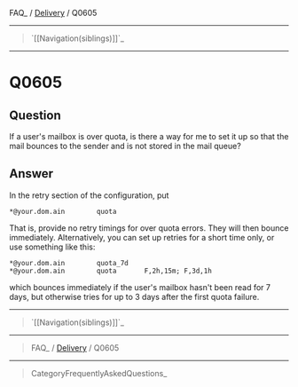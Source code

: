 FAQ\_ / [Delivery](FAQ/Delivery) / Q0605

* * * * *

> \`[[Navigation(siblings)]]\`\_

* * * * *

Q0605
=====

Question
--------

If a user's mailbox is over quota, is there a way for me to set it up so
that the mail bounces to the sender and is not stored in the mail queue?

Answer
------

In the retry section of the configuration, put

    *@your.dom.ain        quota

That is, provide no retry timings for over quota errors. They will then
bounce immediately. Alternatively, you can set up retries for a short
time only, or use something like this:

    *@your.dom.ain        quota_7d
    *@your.dom.ain        quota       F,2h,15m; F,3d,1h

which bounces immediately if the user's mailbox hasn't been read for 7
days, but otherwise tries for up to 3 days after the first quota
failure.

* * * * *

> \`[[Navigation(siblings)]]\`\_

* * * * *

> FAQ\_ / [Delivery](FAQ/Delivery) / Q0605

* * * * *

> CategoryFrequentlyAskedQuestions\_
